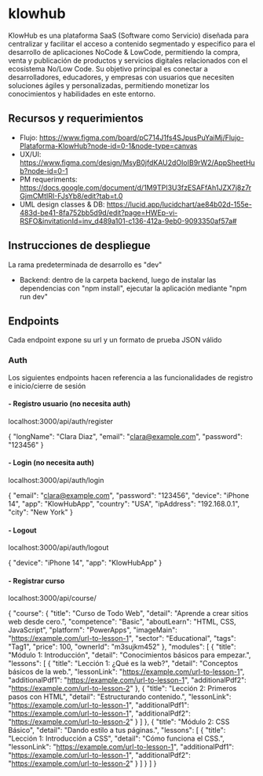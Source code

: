 # klowhub

KlowHub es una plataforma SaaS (Software como Servicio) diseñada para centralizar y facilitar el acceso a contenido segmentado y especifico para el desarrollo de aplicaciones NoCode & LowCode, permitiendo la compra, venta y publicación de productos y servicios digitales relacionados con el ecosistema No/Low Code. Su objetivo principal es conectar a desarrolladores, educadores, y empresas con usuarios que necesiten soluciones ágiles y personalizadas, permitiendo monetizar los conocimientos y habilidades en este entorno.

## Recursos y requerimientos

- Flujo: https://www.figma.com/board/pC714J1fs4SJpusPuYaiMj/Flujo-Plataforma-KlowHub?node-id=0-1&node-type=canvas
- UX/UI: https://www.figma.com/design/MsyB0jfdKAU2dOIoIB9rW2/AppSheetHub?node-id=0-1
- PM requeriments: https://docs.google.com/document/d/1M9TPI3U3fzESAFfAh1JZX7j8z7rGjmCMtIRI-FJsYb8/edit?tab=t.0
- UML design classes & DB: https://lucid.app/lucidchart/ae84b02d-155e-483d-be41-8fa752bb5d9d/edit?page=HWEp-vi-RSFO&invitationId=inv_d489a101-c136-412a-9eb0-9093350af57a#

## Instrucciones de despliegue
La rama predeterminada de desarrollo es "dev"

- Backend: dentro de la carpeta backend, luego de instalar las dependencias con "npm install", ejecutar la aplicación mediante "npm run dev"

## Endpoints
Cada endpoint expone su url y un formato de prueba JSON válido

### Auth
Los siguientes endpoints hacen referencia a las funcionalidades de registro e inicio/cierre de sesión


#### - Registro usuario (no necesita auth)

localhost:3000/api/auth/register

{
  "longName": "Clara Diaz",
  "email": "clara@example.com",
  "password": "123456"
}


#### - Login (no necesita auth)

localhost:3000/api/auth/login

{
  "email": "clara@example.com",
  "password": "123456",
  "device": "iPhone 14",
  "app": "KlowHubApp",
  "country": "USA",
  "ipAddress": "192.168.0.1",
  "city": "New York"
}


#### - Logout

localhost:3000/api/auth/logout

{
  "device": "iPhone 14",
  "app": "KlowHubApp"
}


#### - Registrar curso

localhost:3000/api/course/

{
  "course": {
    "title": "Curso de Todo Web",
    "detail": "Aprende a crear sitios web desde cero.",
    "competence": "Basic",
    "aboutLearn": "HTML, CSS, JavaScript",
    "platform": "PowerApps",
    "imageMain": "https://example.com/url-to-lesson-1",
    "sector": "Educational",
    "tags": "Tag1",
    "price": 100,
    "ownerId": "m3sujkm452"
  },
  "modules": [
    {
      "title": "Módulo 1: Introducción",
      "detail": "Conocimientos básicos para empezar.",
      "lessons": [
        {
          "title": "Lección 1: ¿Qué es la web?",
          "detail": "Conceptos básicos de la web.",
          "lessonLink": "https://example.com/url-to-lesson-1",
          "additionalPdf1": "https://example.com/url-to-lesson-1",
          "additionalPdf2": "https://example.com/url-to-lesson-2"
        },
        {
         "title": "Lección 2: Primeros pasos con HTML",
          "detail": "Estructurando contenido.",
          "lessonLink": "https://example.com/url-to-lesson-1",
          "additionalPdf1": "https://example.com/url-to-lesson-1",
          "additionalPdf2": "https://example.com/url-to-lesson-2"
        }
      ]
    },
    {
      "title": "Módulo 2: CSS Básico",
      "detail": "Dando estilo a tus páginas.",
      "lessons": [
        {
          "title": "Lección 1: Introducción a CSS",
          "detail": "Cómo funciona el CSS.",
          "lessonLink": "https://example.com/url-to-lesson-1",
          "additionalPdf1": "https://example.com/url-to-lesson-1",
          "additionalPdf2": "https://example.com/url-to-lesson-2"
        }
      ]
    }
  ]
}

